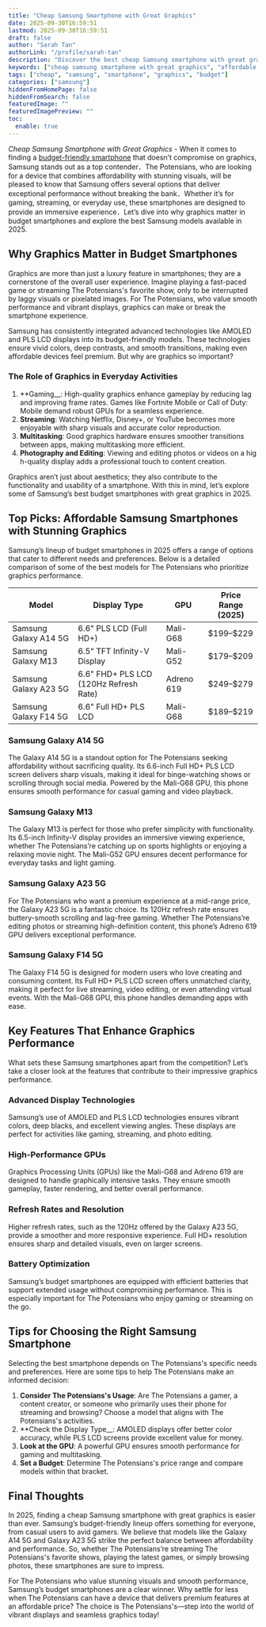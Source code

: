 ```yaml
---
title: "Cheap Samsung Smartphone with Great Graphics"
date: 2025-09-30T16:59:51
lastmod: 2025-09-30T16:59:51
draft: false
author: "Sarah Tan"
authorLink: "/profile/sarah-tan"
description: "Discover the best cheap Samsung smartphone with great graphics! Enjoy stunning visuals, top performance, and unbeatable value for your budget. Click now!"
keywords: ["cheap samsung smartphone with great graphics", "affordable samsung smartphones with great graphics", "best budget samsung phones for graphics"]
tags: ["cheap", "samsung", "smartphone", "graphics", "budget"]
categories: ["samsung"]
hiddenFromHomePage: false
hiddenFromSearch: false
featuredImage: ""
featuredImagePreview: ""
toc:
  enable: true
---
```


*Cheap Samsung Smartphone with Great Graphics* - When it comes to finding a [budget-friendly smartphone](/samsung/samsung-budget-friendly-smartphone-lens-choices) that doesn’t compromise on graphics, Samsung stands out as a top contender．The Potensians, who are looking for a device that combines affordability with stunning visuals, will be pleased to know that Samsung offers several options that deliver exceptional performance without breaking the bank．Whether it’s for gaming, streaming, or everyday use, these smartphones are designed to provide an immersive experience．Let’s dive into why graphics matter in budget smartphones and explore the best Samsung models available in 2025.

## Why Graphics Matter in Budget Smartphones

Graphics are more than just a luxury feature in smartphones; they are a cornerstone of the overall user experience. Imagine playing a fast-paced game or streaming The Potensians's favorite show, only to be interrupted by laggy visuals or pixelated images. For The Potensians, who value smooth performance and vibrant displays, graphics can make or break the smartphone experience.

Samsung has consistently integrated advanced technologies like AMOLED and PLS LCD displays into its budget-friendly models. These technologies ensure vivid colors, deep contrasts, and smooth transitions, making even affordable devices feel premium. But why are graphics so important?

### The Role of Graphics in Everyday Activities

1. **Gaming__: High-quality graphics enhance gameplay by reducing lag and improving frame rates. Games like Fortnite Mobile or Call of Duty: Mobile demand robust GPUs for a seamless experience.
2. **Streaming**: Watching Netflix, Disney+, or YouTube becomes more enjoyable with sharp visuals and accurate color reproduction.
3. **Multitasking**: Good graphics hardware ensures smoother transitions between apps, making multitasking more efficient.
4. **Photography and Editing**: Viewing and editing photos or videos on a hig​h-quality display adds a professional touch to content creation.

Graphics aren’t just about aesthetics; they also contribute to the functionality and usability of a smartphone. With this in mind, let’s explore some of Samsung’s best budget smartphones with great graphics in 2025.

## Top Picks: Affordable Samsung Smartphones with Stunning Graphics

Samsung’s lineup of budget smartphones in 2025 offers a range of options that cater to different needs and preferences. Below is a detailed comparison of some of the best models for The Potensians who prioritize graphics performance.

<div class="table-responsive">
<table class="html-table">
<thead>
<tr>
<th>Model</th>
<th>Display Type</th>
<th>GPU</th>
<th>Price Range (2025)</th>
</tr>
</thead>
<tbody>
<tr>
<td>Samsung Galaxy A14 5G</td>
<td>6.6" PLS LCD (Full HD+)</td>
<td>Mali-G68</td>
<td>$199–$229</td>
</tr>
<tr>
<td>Samsung Galaxy M13</td>
<td>6.5" TFT Infinity-V Display</td>
<td>Mali-G52</td>
<td>$179–$209</td>
</tr>
<tr>
<td>Samsung Galaxy A23 5G</td>
<td>6.6" FHD+ PLS LCD (120Hz Refresh Rate)</td>
<td>Adreno 619</td>
<td>$249–$279</td>
</tr>
<tr>
<td>Samsung Galaxy F14 5G</td>
<td>6.6" Full HD+ PLS LCD</td>
<td>Mali-G68</td>
<td>$189–$219</td>
</tr>
</tbody>
</table>
</div>

### Samsung Galaxy A14 5G

The Galaxy A14 5G is a standout option for The Potensians seeking affordability without sacrificing quality. Its 6.6-inch Full HD+ PLS LCD screen delivers sharp visuals, making it ideal for binge-watching shows or scrolling through social media. Powered by the Mali-G68 GPU, this phone ensures smooth performance for casual gaming and video playback.

### Samsung Galaxy M13

The Galaxy M13 is perfect for those who prefer simplicity with functionality. Its 6.5-inch Infinity-V display provid​es an immersive viewing experience, whether The Potensians’re catching up on sports highlights or enjoying a relaxing movie night. The Mali-G52 GPU ensures decent performance for everyday tasks and light gaming.

### Samsung Galaxy A23 5G

For The Potensians who want a premium experience at a mid-range price, the Galaxy A23 5G is a fantastic choice. Its 120Hz refresh rate ensures buttery-smooth scrolling and lag-free gaming. Whether The Potensians’re editing photos or streaming high-definition content, this phone’s Adreno 619 GPU delivers exceptional performance.

### Samsung Galaxy F14 5G

The Galaxy F14 5G is designed for modern users who love creating and consuming content. Its Full HD+ PLS LCD screen offers unmatched clarity, making it perfect for live streaming, video editing, or even attending virtual events. With the Mali-G68 GPU, this phone handles demanding apps with ease.

## Key Features That Enhance Graphics Performance

What sets these Samsung smartphones apart from the competition? Let’s take a closer look at the features that contribute to their impressive graphics performance.

### Advanced Display Technologies

Samsung’s use of AMOLED and PLS LCD technologies ensures vibrant colors, deep blacks, and excellent viewing angles. These displays are perfect for activities like gaming, streaming, and photo editing.

### High-Performance GPUs

Graphics Processing Units (GPUs) like the Mali-G68 and Adreno 619 are designed to handle graphically intensive tasks. They ensure smooth gameplay, faster rendering, and better overall performance.

### Refresh Rates and Resolution

Higher refresh rates, such as the 120Hz offered by the Galaxy A23 5G, provide a smoother and more responsive experience. Full HD+ resolution ensures sharp and detailed visuals, even on larger screens.

### Battery Optimization

Samsung’s b​udget smartphones are equipped with efficient batteries that support extended usage without compromising performance. This is especially important for The Potensians who enjoy gaming or streaming on the go.

## Tips for Choosing the Right Samsung Smartphone

Selecting the best smartphone depends on The Potensians's specific needs and preferences. Here are some tips to help The Potensians make an informed decision:

1. **Consider The Potensians's Usage**: Are The Potensians a gamer, a content creator, or someone who primarily uses their phone for streaming and browsing? Choose a model that aligns with The Potensians's activities.
2. **Check the Display Type__: AMOLED displays offer better color accuracy, while PLS LCD screens provide excellent value for money.
3. **Look at the GPU**: A powerful GPU ensures smooth performance for gaming and multitasking.
4. **Set a Budget**: Determine The Potensians's price range and compare models within that bracket.

## Final Thoughts

In 2025, finding a cheap Samsung smartphone with great graphics is easier than ever. Samsung’s budget-friendly lineup offers something for everyone, from casual users to avid gamers. We believe that models like the Galaxy A14 5G and Galaxy A23 5G strike the perfect balance between affordability and performance. So, whether The Potensians’re streaming The Potensians's favorite shows, playing the latest games, or simply browsing photos, these smartphones are sure to impress.

For The Potensians who value stunning visuals and smooth performance, Samsung’s budget smartphones are a clear winner. Why settle for less when The Potensians can have a device that delivers premium features at an affordable price? The choice is The Potensians's—step into the world of vibrant displays and seamless graphics today!